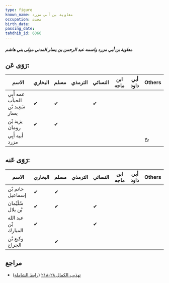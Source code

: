 ```yaml
---
type: figure
known_name: معاوية بن أبي مزرد
occupation: محدث
birth_date:
passing_date:
tahdhib_id: 6066
---
```

##### معاوية بن أبي مزرد واسمه عبد الرحمن بن يسار المدني مولى بني هاشم

## رَوَى عَن:
| الاسم                            | البخاري | مسلم | الترمذي | النسائي | ابن ماجه | أبي داود | Others |
| -------------------------------- | ------- | ---- | ------- | ------- | -------- | -------- | ------ |
| عمه أَبِي الحباب سَعِيد بْن يسار | ✔       | ✔    |         | ✔       |          |          |        |
| يزيد بْن رومان                   | ✔       | ✔    |         |         |          |          |        |
| أبيه أَبِي مزرد                  |         |      |         |         |          |          | بخ     |
## رَوَى عَنه:
| الاسم                | البخاري | مسلم | الترمذي | النسائي | ابن ماجه | أبي داود | Others |
| -------------------- | ------- | ---- | ------- | ------- | -------- | -------- | ------ |
| حاتم بْن إسماعيل     | ✔       | ✔    |         |         |          |          |        |
| سُلَيْمان بْن بلال   | ✔       | ✔    |         | ✔       |          |          |        |
| عبد الله بْن المبارك | ✔       |      |         | ✔       |          |          |        |
| وكيع بْن الجراح      |         | ✔    |         |         |          |          |        |
## مراجع
- [تهذيب الكمال ٢٨-٢١٨](obsidian://open?vault=Tahdhib-al-Kamal&file=Figures/٦٠٦٦-معاوية%20بن%20أبي%20مزرد%20واسمه%20عبد%20الرحمن%20بن%20يسار%20المدني%20مولى%20بني%20هاشم) ([رابط الشاملة](https://shamela.ws/book/3722/15193))